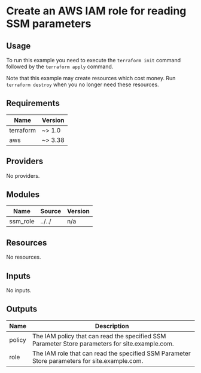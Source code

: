 # Create an AWS IAM role for reading SSM parameters #

## Usage ##

To run this example you need to execute the `terraform init` command
followed by the `terraform apply` command.

Note that this example may create resources which cost money. Run
`terraform destroy` when you no longer need these resources.

## Requirements ##

| Name | Version |
|------|---------|
| terraform | ~> 1.0 |
| aws | ~> 3.38 |

## Providers ##

No providers.

## Modules ##

| Name | Source | Version |
|------|--------|---------|
| ssm\_role | ../../ | n/a |

## Resources ##

No resources.

## Inputs ##

No inputs.

## Outputs ##

| Name | Description |
|------|-------------|
| policy | The IAM policy that can read the specified SSM Parameter Store parameters for site.example.com. |
| role | The IAM role that can read the specified SSM Parameter Store parameters for site.example.com. |
